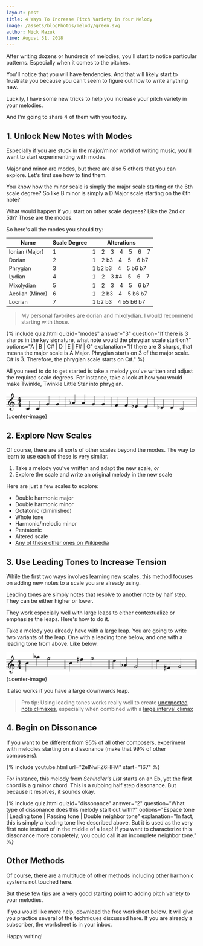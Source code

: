 ```yaml
---
layout: post
title: 4 Ways To Increase Pitch Variety in Your Melody
image: /assets/blogPhotos/melody/green.svg
author: Nick Mazuk
time: August 31, 2018
---
```


After writing dozens or hundreds of melodies, you'll start to notice particular patterns. Especially when it comes to the pitches.

You'll notice that you will have tendencies. And that will likely start to frustrate you because you can't seem to figure out how to write anything new.

Luckily, I have some new tricks to help you increase your pitch variety in your melodies.

And I'm going to share 4 of them with you today.

<!--end-of-intro-->

## 1. Unlock New Notes with Modes

Especially if you are stuck in the major/minor world of writing music, you'll want to start experimenting with modes.

Major and minor are modes, but there are also 5 others that you can explore. Let's first see how to find them.

You know how the minor scale is simply the major scale starting on the 6th scale degree? So like B minor is simply a D Major scale starting on the 6th note?

What would happen if you start on other scale degrees? Like the 2nd or 5th? Those are the modes.

So here's all the modes you should try:

| Name | Scale Degree | Alterations |
| ---- | ------------ | ----------- |
| Ionian (Major) | 1 | 1 &nbsp;&nbsp;&nbsp;2 &nbsp;&nbsp;&nbsp;3 &nbsp;&nbsp;&nbsp;4 &nbsp;&nbsp;&nbsp;5 &nbsp;&nbsp;&nbsp;6 &nbsp;&nbsp;&nbsp;7 |
| Dorian | 2 | 1 &nbsp;&nbsp;&nbsp;2 b3 &nbsp;&nbsp;&nbsp;4 &nbsp;&nbsp;&nbsp;5 &nbsp;&nbsp;&nbsp;6 b7 |
| Phrygian | 3 | 1 b2 b3 &nbsp;&nbsp;&nbsp;4 &nbsp;&nbsp;&nbsp;5 b6 b7 |
| Lydian | 4 | 1 &nbsp;&nbsp;&nbsp;2 &nbsp;&nbsp;&nbsp;3 #4 &nbsp;&nbsp;&nbsp;5 &nbsp;&nbsp;&nbsp;6 &nbsp;&nbsp;&nbsp;7 |
| Mixolydian | 5 | 1 &nbsp;&nbsp;&nbsp;2 &nbsp;&nbsp;&nbsp;3 &nbsp;&nbsp;&nbsp;4 &nbsp;&nbsp;&nbsp;5 &nbsp;&nbsp;&nbsp;6 b7 |
| Aeolian (Minor) | 6 | 1 &nbsp;&nbsp;&nbsp;2 b3 &nbsp;&nbsp;&nbsp;4 &nbsp;&nbsp;&nbsp;5 b6 b7 |
| Locrian | 7 | 1 b2 b3 &nbsp;&nbsp;&nbsp;4 b5 b6 b7 |

> My personal favorites are dorian and mixolydian. I would recommend starting with those.

{% include quiz.html quizid="modes" answer="3" question="If there is 3 sharps in the key signature, what note would the phrygian scale start on?" options="A | B | C# | D | E | F# | G" explanation="If there are 3 sharps, that means the major scale is A Major. Phrygian starts on 3&#770; of the major scale. C# is 3&#770;. Therefore, the phrygian scale starts on C#." %}

All you need to do to get started is take a melody you've written and adjust the required scale degrees. For instance, take a look at how you would make Twinkle, Twinkle Little Star into phrygian.

![Twinkle Twinkle Little Star in Phrygian](/blog/resources/phrygianMelody.png "Twinkle Twinkle Little Star in Phrygian"){:.center-image}

## 2. Explore New Scales

Of course, there are all sorts of other scales beyond the modes. The way to learn to use each of these is very similar.

1. Take a melody you've written and adapt the new scale, *or*
2. Explore the scale and write an original melody in the new scale

Here are just a few scales to explore:

- Double harmonic major
- Double harmonic minor
- Octatonic (diminished)
- Whole tone
- Harmonic/melodic minor
- Pentatonic
- Altered scale
- [Any of these other ones on Wikipedia](https://en.wikipedia.org/wiki/List_of_musical_scales_and_modes)

## 3. Use Leading Tones to Increase Tension

While the first two ways involves learning new scales, this method focuses on adding new notes to a scale you are already using.

Leading tones are simply notes that resolve to another note by half step. They can be either higher or lower.

They work especially well with large leaps to either contextualize or emphasize the leaps. Here's how to do it.

Take a melody you already have with a large leap. You are going to write two variants of the leap. One with a leading tone below, and one with a leading tone from above. Like below.

![Leading Tones](/blog/resources/leadingTones.png "Leading Tones"){:.center-image}

It also works if you have a large downwards leap.

> Pro tip: Using leading tones works really well to create [unexpected note climaxes](/blog/UnexpectedNoteClimaxes), especially when combined with a [large interval climax](/blog/IntervalicClimaxes#the-secret-behind-large-intervals)

## 4. Begin on Dissonance

If you want to be different from 95% of all other composers, experiment with melodies starting on a dissonance (make that 99% of other composers).

{% include youtube.html url="2elNwFZ6HFM" start="167" %}

For instance, this melody from *Schindler's List* starts on an Eb, yet the first chord is a g minor chord. This is a rubbing half step dissonance. But because it resolves, it sounds okay.

{% include quiz.html quizid="dissonance" answer="2" question="What type of dissonance does this melody start out with?" options="Espace tone | Leading tone | Passing tone | Double neighbor tone" explanation="In fact, this is simply a leading tone like described above. But it is used as the very first note instead of in the middle of a leap! If you want to characterize this dissonance more completely, you could call it an incomplete neighbor tone." %}

## Other Methods

Of course, there are a multitude of other methods including other harmonic systems not touched here.

But these few tips are a very good starting point to adding pitch variety to your melodies.

If you would like more help, download the free worksheet below. It will give you practice several of the techniques discussed here. If you are already a subscriber, the worksheet is in your inbox.

Happy writing!
